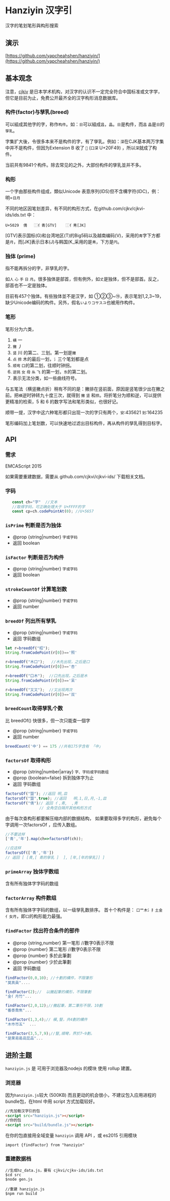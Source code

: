 # Hanziyin 汉字引

汉字的笔划笔形與构形搜索

## 演示

[https://github.com/yapcheahshen/hanziyin/](https://github.com/yapcheahshen/hanziyin/)


## 基本观念

注意，[cjkiv](https://github.com/cjkvi) 是日本学术机构，对汉字的认识不一定完全符合中国标准或文字学，但它是目前为止，免费公开最齐全的汉字构形消息数据库。


### 构件(factor)与孳乳(breed)
可以組成其他字的字，称作`构件`。如：`日`可以組成`昌`，`晶`。`日`是构件，而`昌` `晶`是`日`的`孳乳`。

字集扩大後，令很多本来不是构件的字，有了孳乳。例如：`深`在CJK基本两万字集中并不是构件，但因为Extension B 收了 `𠽉` (`口深` U+20F49) ，所以`深`就成了构件。

当前共有9841个构件。除去常见的之外，大部份构件的孳乳並并不多。

### 构形
一个字由那些构件组成，類似Unicode 表意序列(IDS)但不含構字符(IDC)，例：明=`日月`

不同的地区因笔划差异，有不同的构形方式，在github.com/cjkv/cjkvi-ids/ids.txt 中：

    U+5029	倩	⿰亻青[GTV]	⿰亻靑[JK]

 \[GTV\]表示国标(G)和台湾地区(T)的Big5码以及越南编码(V)，采用的`青`字下方都是`月`，而\[JK\]表示日本(J)与韩国(K_采用的是`靑`，下方是`円`。


### 独体 (prime)
指不能再拆分的字，非孳乳的字。

如`人` `心` `手` `日` `月`。很多独体是部首，但有例外，如`丈`是独体，但不是部首。反之，部首也不一定是独体。

目前有457个独体。有些独体並不是汉字，如 ①②③~⑲，表示笔划1,2,3~19，缺少Unicode编码的构件。另外，假名`いよりコサスユ`也被用作构件。

### 笔形
笔形分为六类，

1. `横`  一  
2. `撇`  丿
3. `竖`  川 的第二、三划。第一划是`撇`
4. `点` `捺` 木的最后一划，`氵`三个笔划都是点
5. `顺弯` `口`的第二划，往顺时钟拐。
6. `逆挑` `女` `母` `糸` `飞` 的第一划，`东`的第二划。
7. 表示无法分类，如一些曲线符号。

与五笔法（横竖撇点折）稍有不同的是：撇排在竖前面，原因是竖笔很少出在撇之前。把`横`逆时钟转九十度三次，就得到 `撇` `竖` 和`捺`。将折笔分为顺和逆，可以提供更精准的检索，5 和 6 的数字写法和笔形类似，也很好记。

顺带一提，汉字中这六种笔形都只出现一次的字只有两个，`安`:435621 `划`:164235

笔形编码加上笔划数，可以快速地过滤出目标构件，再从构件的孳乳得到目标字。

## API
### 需求
    
  EMCAScript 2015

  如果需要重建数据，需要从 github.com/cjkvi/cjkvi-ids/ 下载相关文档。

### 字码
```javascript
   const ch="字"  //文本
   //取得字码，可正确处理大于 U+FFFF的字
   const cp=ch.codePointAt(0); //U+5657 
```

### `isPrime` 判断是否为独体
* @prop {string|number} `字或字码`
* 返回 boolean

### `isFactor` 判断是否为构件
* @prop {string|number} `字或字码`
* 返回 boolean

### `strokeCountOf` 计算笔划数
* @prop {string|number} `字或字码`
* 返回 number

### `breedOf` 列出所有孳乳
* @prop {string|number} `字或字码`
* 返回 字码数组

```javascript
let r=breedOf("昭");
String.fromCodePoint(r[0])=='照'

r=breedOf("木口");   //木先出现，之后是口
String.fromCodePoint(r[0])=='杏'

r=breedOf("口木");  //口先出现，之后是木
String.fromCodePoint(r[0])=='呆'

r=breedOf("又又");  //又出现两次
String.fromCodePoint(r[0])=='双'

```

### `breedCount`取得孳乳个数
比 breedOf() 快很多，但一次只能查一個字
* @prop {string|number} `字或字码`
* 返回 number
```javascript
breedCount('中') == 175 //共有175字含有 「中」
```
### `factorsOf` 取得构形
* @prop {string|number|array} `字、字码或字码数组`
* @prop {boolean=false} 拆到独体字为止
* 返回 字码数组

```javascript
factorsOf("盟"); //返回 明,皿
factorsOf("盟",true); //返回   明,1,日,月,-1,皿
factorsOf("倩")// 返回 亻,青,  ,靑 
               // 全角空白隔开其他构形方式

```

由于每次查构形都要解压缩内部的数据结构，
如果要取得多字的构形，避免每个字调用一次factorsOf ，应传入数组。

```javascript
//不要这样
['青','年'].map(ch=>factorsOf(ch));

//应这样
factorsOf(['青','年']) 
// 返回 [ [青,[ 青的孳乳 ]  ], [年,[年的孳乳]] ]
```

### `primeArray`  独体字数组
含有所有独体字字码的数组

### `factorArray` 构件数组
含有所有独体字字码的数组，以一级孳乳数排序。
首十个构件是：
`口艹木氵扌土金亻女月`，即`口`的构形能力最强。

### `findFactor`  找出符合条件的部件
* @prop {string,number} 第一笔形 //數字0表示不限
* @prop {number} 第二笔形 //數字0表示不限
* @prop {number} 多於此筆劃 
* @prop {number} 少於此筆劃 
* 返回 字码数组

```javascript
findFactor(0,0,10); //十劃的構件，不限筆形
"莫真員".... 

findFactor(2);//  以撇起筆的構形，不限筆劃
"金亻月竹"... 

findFactor(2,0,12);//撇起筆，第二筆形不限，10劃
"番黍喬焦"...   

findFactor(1,3,4);// 橫,豎，共4劃的構件
"木巿帀五"  ... 

findFactor(3,5,7,9);//豎,順彎，界於7~9劃。
"是果易昜咼昆品"...
```

## 进阶主题
`hanziyin.js` 是 可用于浏览器及nodejs 的模块
使用 rollup 建置。

### 浏览器
因为`hanziyin.js`较大 (500KB) 而且更动的机会很小，不建议包入应用进程的bundle包，在html 中用 script 方式加载较好。
```html
//先加载汉字引的包
<script src="hanziyin.js"></script> 
//你的包
<script src="build/bundle.js"></script> 
```
在你的包直接用全域变量 `hanziyin` 调用 API
，或 es2015 引用模块

    import {findFactor} from "hanziyin"

### 重建数据档
    //生成hz_data.js，要有 cjkvi/cjkv-ids/ids.txt
    $cd src
    $node gen.js

    //重建 hanziyin.js
    $npm run build
